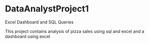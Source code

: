 # DataAnalystProject1
Excel Dashboard and SQL Queries

This project contains analysis of pizza sales using sql and excel and a dashboard using excel
